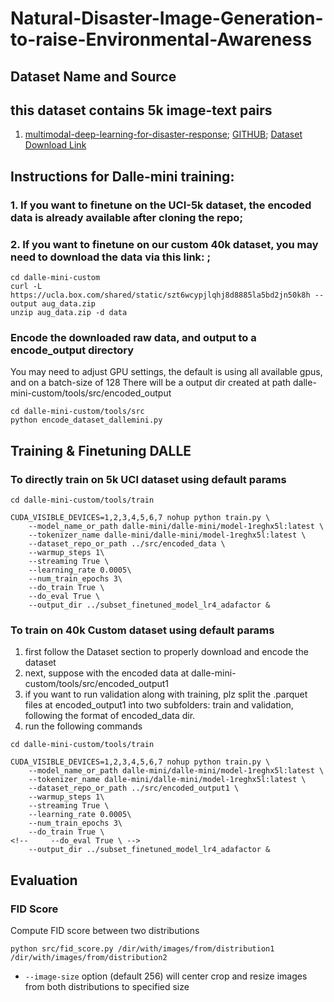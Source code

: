 # Natural-Disaster-Image-Generation-to-raise-Environmental-Awareness

## Dataset Name and Source
## this dataset contains 5k image-text pairs
1. [multimodal-deep-learning-for-disaster-response](http://idl.iscram.org/files/husseinmouzannar/2018/2129_HusseinMouzannar_etal2018.pdf); [GITHUB](https://github.com/husseinmozannar/multimodal-deep-learning-for-disaster-response); [Dataset Download Link](https://drive.google.com/u/1/uc?id=1lLhTpfYBFaYwlAVaH7J-myHuN8mdV595&export=download)
## Instructions for Dalle-mini training:
### 1. If you want to finetune on the UCI-5k dataset, the encoded data is already available after cloning the repo; 
### 2. If you want to finetune on our custom 40k dataset, you may need to download the data via this link: ;
```
cd dalle-mini-custom 
curl -L https://ucla.box.com/shared/static/szt6wcypjlqhj8d8885la5bd2jn50k8h --output aug_data.zip
unzip aug_data.zip -d data
```

### Encode the downloaded raw data, and output to a encode_output directory
You may need to adjust GPU settings, the default is using all available gpus, and on a batch-size of 128
There will be a output dir created at path dalle-mini-custom/tools/src/encoded_output
```
cd dalle-mini-custom/tools/src
python encode_dataset_dallemini.py
```

## Training & Finetuning DALLE

### To directly train on 5k UCI dataset using default params

```
cd dalle-mini-custom/tools/train

CUDA_VISIBLE_DEVICES=1,2,3,4,5,6,7 nohup python train.py \
    --model_name_or_path dalle-mini/dalle-mini/model-1reghx5l:latest \
    --tokenizer_name dalle-mini/dalle-mini/model-1reghx5l:latest \
    --dataset_repo_or_path ../src/encoded_data \
    --warmup_steps 1\
    --streaming True \
    --learning_rate 0.0005\
    --num_train_epochs 3\
    --do_train True \
    --do_eval True \
    --output_dir ../subset_finetuned_model_lr4_adafactor &
```
### To train on 40k Custom dataset using default params
1. first follow the Dataset section to properly download and encode the dataset
2. next, suppose with the encoded data at dalle-mini-custom/tools/src/encoded_output1
3. if you want to run validation along with training, plz split the .parquet files at encoded_output1 into two subfolders: train and validation, following the format of encoded_data dir.
4. run the following commands
```
cd dalle-mini-custom/tools/train

CUDA_VISIBLE_DEVICES=1,2,3,4,5,6,7 nohup python train.py \
    --model_name_or_path dalle-mini/dalle-mini/model-1reghx5l:latest \
    --tokenizer_name dalle-mini/dalle-mini/model-1reghx5l:latest \
    --dataset_repo_or_path ../src/encoded_output1 \
    --warmup_steps 1\
    --streaming True \
    --learning_rate 0.0005\
    --num_train_epochs 3\
    --do_train True \
<!--     --do_eval True \ -->
    --output_dir ../subset_finetuned_model_lr4_adafactor &
```






## Evaluation

### FID Score
Compute FID score between two distributions
```
python src/fid_score.py /dir/with/images/from/distribution1 /dir/with/images/from/distribution2
```
- `--image-size` option (default 256) will center crop and resize images from both distributions to specified size
